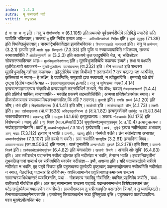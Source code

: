 ```yaml
---
index:  1.4.3
sutra:  यू स्त्र्याख्यौ नदी
vritti:  nyasa
---
```


`ई च ऊ च यू` इति। ननु च `दीर्घाज्जसि च` (6.1.105) इति प्रथमयोः पूर्वसवर्णदीर्घत्वे प्रतिषिद्धे यणादेशे सति य्वाविति भवितव्यम्। तत्कथं `यू` इति निर्देश इत्यत आह-- ` अविभक्तिकोऽयं निर्देशः` इति। `सुपां सुलुक्` (7.1.39) इति विभक्तिर्लुप्तत्वात्। नास्माद्विभक्तिर्विद्यत इत्यविभक्तिकः। `स्त्रियमाचक्षाते स्त्र्याख्यौ` इति। ननु च `कर्मण्यण्` (3.2.1) इत्यणि कृते `आतो युक् चिण्कृतोः` (7.3.33) इति युकि च स्त्र्याख्यायाविति भवितव्यम्, तत्कथं स्त्र्याख्याविति ? `आतोऽनुपसर्गे कः` (3.2.3) इति कप्रत्यये कृत एतद्रूपमिति चेत्, न; चक्षिङोऽत्र सोपसरग्त्वादित्यत आह-- `मुलविभुजादिदर्शनात्` इति। मूलविभुजादिष्वपि कप्रत्यय इष्यते। तथा च वक्ष्यति तृतीयेऽध्याये कप्रकरणे-- `मूलविभुजादिभ्य उपसंख्यानम्` (वा.232) इति। तेन `स्त्र्याख्यौ` इति शब्दस्य मूलविभुजादिषु दर्शनात् कप्रत्ययः।
इहेदूतोरेवेयं संज्ञा विधीयते ? तदन्तयोर्वा ? तत्र यद्याद्यः पक्ष आश्रीयेत, कृत्स्त्रियां न स्यात्-- हे लक्ष्मि, हे यवाग्विति; समुदायौ ह्यत्र स्त्र्याख्यौ, न त्वीदूताविति। इममाद्ये पक्षे दोषं दृष्ट्वा द्वितीयं पक्षमाश्रित्याह -- `ईकारान्तमूकारान्तम्` इत्यादि। ननु च `सुप्तिङन्तं पदम्`(1.4.14) इत्यत्रान्तग्रहणादन्यत्र संज्ञाविधौ प्रत्ययग्रहणे तदन्तविधिर्न लभ्यते, नैष दोषः; यदयम् `नेयङवङस्थानौ` (1.4.4) इति प्रतिषेधं शास्ति; तज्ज्ञापयति-- भवतीह प्रकरणे तदन्तविधिरिति ; अन्यथा प्रतिषेधोऽनर्थकः स्यात्। न हीकारोकारमात्रं स्त्र्याख्यामियङस्थानमस्ति,किं तर्हि ? तदन्तम्। `कुमारी` इति। `वयसि प्रथमे` (4.1.20) इति ङीष्। `गौरी` इति। `षिद्गौरादिभ्यश्च` ((4.1.41) इति ङीष्। `शार्ङरवी` इति। `शार्ङरवाद्यञो ङीन्` (4.1.73)। `लक्ष्मीः` इति। `लक्ष दर्शनाङ्कयोः` (धा.पा.1538) `अवितृस्तृतन्त्रिभ्य ईः` (द.उ.1.82) इत्यनुवर्त्तमाने `लक्षेर्मुट् च` (द.उ.1.84) चकारादीकारश्च। `ब्रह्मबन्धूः` इति। `ऊङुतः` (4.1.66) इत्यूङप्रत्ययः। ङकारः `नोङधात्वोः` (6.1.175) इति विशेषणार्थः। `यवागूः` इति। `यू मिश्रणे` (धा.प.#आ1033) `सुयूवचिभ्योऽन्युजागूजक्नुच्` (द.उ.10.4) इत्यागूच्प्रत्ययः। रूपोदाहरणान्येतानि।कार्यं तु `अम्बार्थनद्योर्ह्रस्वः`(7.3.107) इत्येवमादि।
`मात्रे, दुहित्रे` इत्यत्र नदीसंज्ञाया अभावात् `आण् नद्याः` (7.3.112) इत्याण् न भवति। `ग्रामणीः, खलपूः` इति। पंस्येतौ वर्त्तेते। तेन नतीसंज्ञाया अभावात् `अम्बार्थनद्योर्ह्रस्वः` (7.3.107) इति ह्रस्वो न भवति। ग्रामं नयतीति `सत्सूद्विष` (3.2.61) इत्यादिना क्विप्। `अग्रग्रामाभ्याञ्च` (का.वा.5064) इति णत्वम्। खलं पुनातीति `अन्यभ्योऽपि दृश्यते` (3.2.178) इति क्विप्। `ग्रामण्ये स्त्रियै` इति। `एरनेकाचोऽसंयोगपूर्वस्य` (6.4.82) इति यणआदेशः। `खलप्वे स्त्रियै` । अत्रापि ओः सुपि` (6.4.83) इति। अत्र स्त्रीशब्देन पदान्तरेण स्त्रीत्वं द्योत्यत इति नदीसंज्ञा न भवति, तेनाण्न भवति। इष्वशनिप्रभृतीनां तूभयलिङ्गानां शब्दार्थ एव स्त्रीत्वमिति भवत्येव नदीसंज्ञा-- इष्वै, अशन्या इति। यदि पदान्तरद्योत्ये स्त्रीत्वे नदीसंज्ञा न भवति, इह पट्वै स्त्रिया इति पटुशब्दस्य पुरुषेऽपि दृष्ट्त्वात् पदान्तरद्योत्यमत्र स्त्रीत्वमिति नदीसंज्ञा न स्यात्, नैतदस्ति; पदान्तरं हि दविविधम्- क्वचित्सामान्येन प्रवृत्तिमाशङ्कमानस्य शब्दस्य सामान्यस्याभिधेयान्तरं व्यवच्छिनत्ति, यथा-- गोशब्दस्य गवादिषु गौर्वागिति; क्वचित् प्रवृत्तिमेव करोति , यथा-- वाहीकादौ गौर्वादीक इति। अत्र यत् सामान्यस्य शब्दस्य पट्वादेः पदान्तरसम्बन्धेन विशेषेऽवस्थानं तत् पदेऽन्तर्भूतमेवेत्याख्याग्रहणेन नापनीयते। ग्रामणीशब्दस्य तु स्त्रीत्वप्रवृत्तिः पदान्तरेण क्रियते,न तु व्यवच्छिद्यते। तेनासावाख्याग्रहणेनापसार्यते। एतयोस्तु क्रियाशब्दत्वेन रूढा पुंसिमुख्या वृत्ति। पटुशब्दस्य पाटवोपादयिनः परत्र मुख्येऽपीत्यस्ति भेदः।

